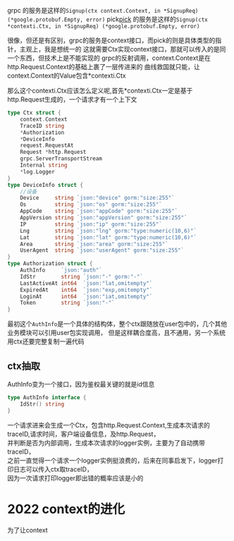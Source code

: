 grpc 的服务是这样的`Signup(ctx context.Context, in *SignupReq) (*google.protobuf.Empty, error)`
pick[pick](https://github.com/hopeio/pick) 的服务是这样的`Signup(ctx *contexti.Ctx, in *SignupReq) (*google.protobuf.Empty, error)`

很像，但还是有区别，grpc的服务是context接口，而pick的则是具体类型的指针，主观上，我是想统一的
这就需要Ctx实现context接口，那就可以传入的是同一个东西，但技术上是不能实现的
grpc的反射调用，context.Context是在http.Request.Context的基础上裹了一层传进来的
曲线救国就只能，让context.Context的Value包含*contexti.Ctx

那么这个contexti.Ctx应该怎么定义呢,首先*contexti.Ctx一定是基于http.Request生成的，一个请求才有一个上下文
```go
type Ctx struct {
	context.Context
	TraceID string
	*Authorization
	*DeviceInfo
	request.RequestAt
	Request *http.Request
	grpc.ServerTransportStream
	Internal string
	*log.Logger
}
type DeviceInfo struct {
	//设备
	Device     string `json:"device" gorm:"size:255"`
	Os         string `json:"os" gorm:"size:255"`
	AppCode    string `json:"appCode" gorm:"size:255"`
	AppVersion string `json:"appVersion" gorm:"size:255"`
	IP         string `json:"ip" gorm:"size:255"`
	Lng        string `json:"lng" gorm:"type:numeric(10,6)"`
	Lat        string `json:"lat" gorm:"type:numeric(10,6)"`
	Area       string `json:"area" gorm:"size:255"`
	UserAgent  string `json:"userAgent" gorm:"size:255"`
}
type Authorization struct {
	AuthInfo     `json:"auth"`
	IdStr        string `json:"-" gorm:"-"`
	LastActiveAt int64  `json:"lat,omitempty"`
	ExpiredAt    int64  `json:"exp,omitempty"`
	LoginAt      int64  `json:"iat,omitempty"`
	Token        string `json:"-"`
}
```
最初这个`AuthInfo`是一个具体的结构体，整个ctx跟随放在user包中的，几个其他业务模块可以引用user包实现调用，
但是这样耦合度高，且不通用，另一个系统用ctx还要完整复制一遍代码

## ctx抽取
AuthInfo变为一个接口，因为鉴权最关键的就是id信息
```go
type AuthInfo interface {
	IdStr() string
}
```
一个请求进来会生成一个Ctx，包含http.Request.Context,生成本次请求的traceID,请求时间，客户端设备信息，及http.Request，  
并判断是否为内部调用，生成本次请求的logger实例，主要为了自动携带traceID，  
之前一直觉得一个请求一个logger实例挺浪费的，后来在同事启发下，logger打印日志可以传入ctx取traceID，  
因为一次请求打印logger即出错的概率应该是小的

# 2022 context的进化
为了让context